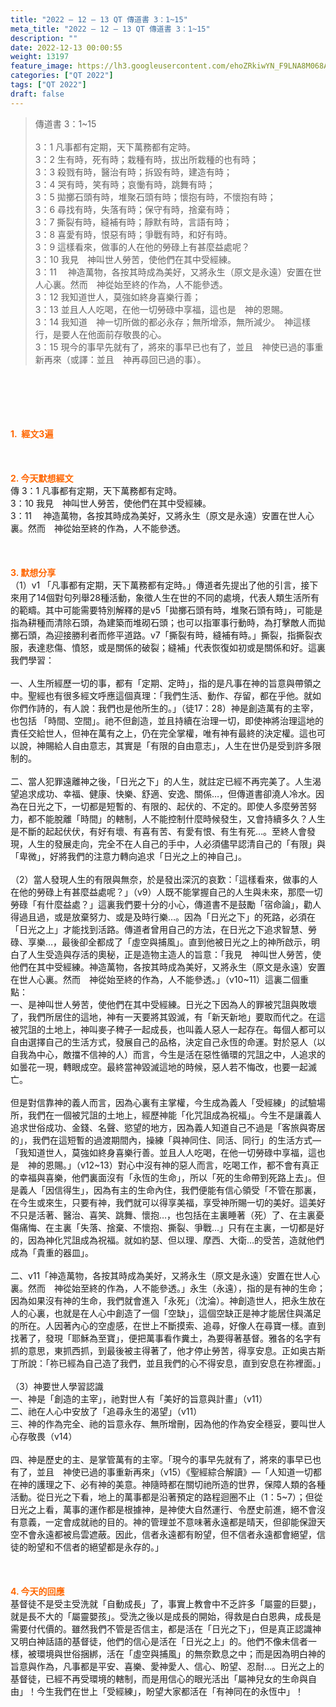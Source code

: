```yaml
---
title: "2022 – 12 – 13 QT 傳道書 3：1~15"
meta_title: "2022 – 12 – 13 QT 傳道書 3：1~15"
description: ""
date: 2022-12-13 00:00:55
weight: 13197
feature_image: https://lh3.googleusercontent.com/ehoZRkiwYN_F9LNA8M068AYxt73EavCZno-PD1cJRuf5BbSkQVUWr3gNEbt5kSs28Pb_Elg17kSrtf9ybWvojWoMV6I4tPM3vGRGDq6GkKkPdL2Gut4QAIw4-uykKUAtNiKgQKntvsU=w800
categories: ["QT 2022"]
tags: ["QT 2022"]
draft: false
---
```


<blockquote>傳道書 3：1~15<br />
<br />
3：1 凡事都有定期，天下萬務都有定時。<br />
3：2 生有時，死有時；栽種有時，拔出所栽種的也有時；<br />
3：3 殺戮有時，醫治有時；拆毀有時，建造有時；<br />
3：4 哭有時，笑有時；哀慟有時，跳舞有時；<br />
3：5 拋擲石頭有時，堆聚石頭有時；懷抱有時，不懷抱有時；<br />
3：6 尋找有時，失落有時；保守有時，捨棄有時；<br />
3：7 撕裂有時，縫補有時；靜默有時，言語有時；<br />
3：8 喜愛有時，恨惡有時；爭戰有時，和好有時。<br />
3：9 這樣看來，做事的人在他的勞碌上有甚麼益處呢？<br />
3：10 我見　神叫世人勞苦，使他們在其中受經練。<br />
3：11 　神造萬物，各按其時成為美好，又將永生（原文是永遠）安置在世人心裏。然而　神從始至終的作為，人不能參透。<br />
3：12 我知道世人，莫強如終身喜樂行善；<br />
3：13 並且人人吃喝，在他一切勞碌中享福，這也是　神的恩賜。<br />
3：14 我知道　神一切所做的都必永存；無所增添，無所減少。　神這樣行，是要人在他面前存敬畏的心。<br />
3：15 現今的事早先就有了，將來的事早已也有了，並且　神使已過的事重新再來（或譯：並且　神再尋回已過的事）。</blockquote><br />
&nbsp;<br />
<br />
&nbsp;<br />
<br />
<span style="color: #ff6600;"><strong>1.  經文3遍</strong></span><br />
<br />
&nbsp;<br />
<br />
<span style="color: #ff6600;"><strong>2. 今天默想經文<br />
</strong></span>傳 3：1 凡事都有定期，天下萬務都有定時。<br />
3：10 我見　神叫世人勞苦，使他們在其中受經練。<br />
3：11 　神造萬物，各按其時成為美好，又將永生（原文是永遠）安置在世人心裏。然而　神從始至終的作為，人不能參透。<br />
<br />
&nbsp;<br />
<br />
<strong><span style="color: #ff6600;">3. 默想分享<br />
</span></strong>（1）v1 「凡事都有定期，天下萬務都有定時。」傳道者先提出了他的引言，接下來用了14個對句列舉28種活動，象徵人生在世的不同的處境，代表人類生活所有的範疇。其中可能需要特別解釋的是v5「拋擲石頭有時，堆聚石頭有時」，可能是指為耕種而清除石頭，為建築而堆砌石頭；也可以指軍事行動時，為打擊敵人而拋擲石頭，為迎接勝利者而修平道路。v7「撕裂有時，縫補有時。」撕裂，指撕裂衣服，表達悲傷、憤怒，或是關係的破裂；縫補」代表恢復如初或是關係和好。這裏我們學習：<br />
<br />
一、人生所經歷一切的事，都有「定期、定時」，指的是凡事在神的旨意與帶領之中。聖經也有很多經文呼應這個真理：「我們生活、動作、存留，都在乎他。就如你們作詩的，有人說：我們也是他所生的。」（徒17：28）神是創造萬有的主宰，也包括 「時間、空間」。祂不但創造，並且持續在治理一切，即使神將治理這地的責任交給世人，但神在萬有之上，仍在完全掌權，唯有神有最終的決定權。這也可以說，神賜給人自由意志，其實是「有限的自由意志」，人生在世仍是受到許多限制的。<br />
<br />
二、當人犯罪遠離神之後，「日光之下」的人生，就註定已經不再完美了。人生渴望追求成功、幸福、健康、快樂、舒適、安逸、關係…，但傳道書卻澆人冷水。因為在日光之下，一切都是短暫的、有限的、起伏的、不定的。即使人多麼勞苦努力，都不能脫離「時間」的轄制，人不能控制什麼時候發生，又會持續多久？人生是不斷的起起伏伏，有好有壞、有喜有苦、有愛有恨、有生有死…。至終人會發現，人生的發展走向，完全不在人自己的手中，人必須儘早認清自己的「有限」與「卑微」，好將我們的注意力轉向追求「日光之上的神自己」。<br />
<br />
（2）當人發現人生的有限與無奈，於是發出深沉的哀歎：「這樣看來，做事的人在他的勞碌上有甚麼益處呢？」（v9）人既不能掌握自己的人生與未來，那麼一切勞碌「有什麼益處？」這裏我們要十分的小心，傳道書不是鼓勵「宿命論」，勸人得過且過，或是放棄努力、或是及時行樂…。因為「日光之下」的死路，必須在「日光之上」才能找到活路。傳道者曾用自己的方法，在日光之下追求智慧、勞碌、享樂…，最後卻全都成了「虛空與捕風」。直到他被日光之上的神所啟示，明白了人生受造與存活的奧秘，正是造物主造人的旨意：「我見　神叫世人勞苦，使他們在其中受經練。神造萬物，各按其時成為美好，又將永生（原文是永遠）安置在世人心裏。然而　神從始至終的作為，人不能參透。」（v10~11）這裏二個重點：<br />
一、是神叫世人勞苦，使他們在其中受經練。日光之下因為人的罪被咒詛與敗壞了，我們所居住的這地，神有一天要將其毀滅，有「新天新地」要取而代之。在這被咒詛的土地上，神叫麥子稗子一起成長，也叫義人惡人一起存在。每個人都可以自由選擇自己的生活方式，發展自己的品格，決定自己永恆的命運。對於惡人（以自我為中心，敵擋不信神的人）而言，今生是活在惡性循環的咒詛之中，人追求的如曇花一現，轉眼成空。最終當神毀滅這地的時候，惡人若不悔改，也要一起滅亡。<br />
<br />
但是對信靠神的義人而言，因為心裏有主掌權，今生成為義人「受經練」的試驗場所，我們在一個被咒詛的土地上，經歷神能「化咒詛成為祝福」。今生不是讓義人追求世俗成功、金錢、名聲、慾望的地方，因為義人知道自己不過是「客旅與寄居的」，我們在這短暫的過渡期間內，操練「與神同住、同活、同行」的生活方式—「我知道世人，莫強如終身喜樂行善。並且人人吃喝，在他一切勞碌中享福，這也是　神的恩賜。」（v12~13）對心中沒有神的惡人而言，吃喝工作，都不會有真正的幸福與喜樂，他們裏面沒有「永恆的生命」，所以「死的生命帶到死路上去」。但是義人「因信得生」，因為有主的生命內住，我們便能有信心領受「不管在那裏，在今生或來生，只要有神，我們就可以得享美福，享受神所賜一切的美好。這美好不只是活著、醫治、喜笑、跳舞、懷抱…，也包括在主裏睡著（死）了、在主裏憂傷痛悔、在主裏「失落、捨棄、不懷抱、撕裂、爭戰…」只有在主裏，一切都是好的，因為神化咒詛成為祝福。就如約瑟、但以理、摩西、大衛…的受苦，造就他們成為「貴重的器皿」。<br />
<br />
二、v11「神造萬物，各按其時成為美好，又將永生（原文是永遠）安置在世人心裏。然而　神從始至終的作為，人不能參透。」永生（永遠），指的是有神的生命；因為如果沒有神的生命，我們就會進入「永死」（沈淪）。神創造世人，把永生放在人的心裏，也就是在人心中創造了一個「空缺」，這個空缺正是神才能居住與滿足的所在。人因著內心的空虛感，在世上不斷摸索、追尋，好像人在尋寶一樣。直到找著了，發現「耶穌為至寶」，便把萬事看作糞土，為要得著基督。雅各的名字有抓的意思，東抓西抓，到最後被主得著了，他才停止勞苦，得享安息。正如奥古斯丁所說：「祢已經為自己造了我們，並且我們的心不得安息，直到安息在祢裡面。」<br />
<br />
（3）神要世人學習認識<br />
一、神是「創造的主宰」，祂對世人有「美好的旨意與計畫」（v11）<br />
二、祂在人心中安放了「追尋永生的渴望」（v11）<br />
三、神的作為完全、祂的旨意永存、無所增刪，因為他的作為安全穩妥，要叫世人心存敬畏（v14）<br />
<br />
四、神是歷史的主、是掌管萬有的主宰。「現今的事早先就有了，將來的事早已也有了，並且　神使已過的事重新再來」（v15）《聖經綜合解讀》—「人知道一切都在神的護理之下、必有神的美意。神隨時都在關切祂所造的世界，保障人類的各種活動。從日光之下看，地上的萬事都是沿著預定的路程迴圈不止（1：5~7）；但從日光之上看，萬事的運作都是根據神，是神使大自然運行、令歷史前進，絕不會沒有意義，一定會成就祂的目的。神的管理並不意味著永遠都是晴天，但卻能保證天空不會永遠都被烏雲遮蔽。因此，信者永遠都有盼望，但不信者永遠都會絕望，信徒的盼望和不信者的絕望都是永存的。」<br />
<br />
&nbsp;<br />
<br />
<strong><span style="color: #ff6600;">4. 今天的回應<br />
</span></strong>基督徒不是受主受洗就「自動成長」了，事實上教會中不乏許多「屬靈的巨嬰」，就是長不大的「屬靈嬰孩」。受洗之後以是成長的開始，得救是白白恩典，成長是需要付代價的。雖然我們不管是否信主，都是活在「日光之下」，但是真正認識神又明白神話語的基督徒，他們的信心是活在「日光之上」的。他們不像未信者一樣，被環境與世俗捆綁，活在「虛空與捕風」的無奈歎息之中；而是因為明白神的旨意與作為，凡事都是平安、喜樂、愛神愛人、信心、盼望、忍耐…。日光之上的基督徒，已經不再受環境的轄制，而是用信心的眼光活出「屬神兒女的生命與自由」！今生我們在世上「受經練」，盼望大家都活在「有神同在的永恆中」！<br />
<br />
&nbsp;<br />
<br />
&nbsp;<br />
<div id="gtx-trans" style="position: absolute; left: -23px; top: 2142.78px;"><br />
<div class="gtx-trans-icon"></div><br />
</div>
        